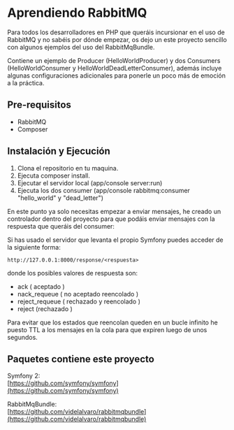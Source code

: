 Aprendiendo RabbitMQ
====================

Para todos los desarrolladores en PHP que queráis incursionar en el uso de RabbitMQ y no sabéis por dónde empezar, os dejo un este proyecto sencillo con algunos ejemplos del uso del RabbitMqBundle.

Contiene un ejemplo de Producer (HelloWorldProducer) y dos Consumers (HelloWorldConsumer y HelloWorldDeadLetterConsumer), además incluye algunas configuraciones adicionales para ponerle un poco más de emoción a la práctica.

Pre-requisitos
--------------
*   RabbitMQ
*   Composer

Instalación y Ejecución
-----------------------

1.  Clona el repositorio en tu maquina. 
2.  Ejecuta composer install.
3.  Ejecutar el servidor local (app/console server:run) 
4.  Ejecuta los dos consumer (app/console rabbitmq:consumer  "hello_world" y "dead_letter")   
    
En este punto ya solo necesitas empezar a enviar mensajes, he creado un controlador dentro del proyecto para que podáis enviar mensajes con la respuesta que queráis del consumer:     
 
Si has usado el servidor que levanta el propio Symfony puedes acceder de la siguiente forma: 

    http://127.0.0.1:8000/response/<respuesta>

donde los posibles valores de respuesta son: 

*   ack ( aceptado )
*   nack_requeue ( no aceptado reencolado )
*   reject_requeue ( rechazado y reencolado )
*   reject (rechazado )

Para evitar que los estados que reencolan queden en un bucle infinito he puesto TTL a los mensajes en la cola para que expiren luego de unos segundos.

Paquetes contiene este proyecto
-------------------------------

Symfony 2:  
[https://github.com/symfony/symfony](https://github.com/symfony/symfony)

RabbitMqBundle:  
[https://github.com/videlalvaro/rabbitmqbundle](https://github.com/videlalvaro/rabbitmqbundle)  



